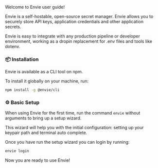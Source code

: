 Welcome to Envie user guide!

Envie is a self-hostable, open-source secret manager. Envie allows you to securely store API keys, application credentials and other application secrets.

Envie is easy to integrate with any production pipeline or developer environment, working as a dropin replacement for .env files and tools like dotenv.

### 📦 Installation

Envie is available as a CLI tool on npm.

To install it globally on your machine, run:

```bash
npm install -g @envie/cli
```

### ⚙️ Basic Setup

When using Envie for the first time, run the command `envie` without arguments to bring up a setup wizard.

This wizard will help you with the initial configuration: setting up your keypair path and terminal auto complete.

Once you have run the setup wizard you can login by running:

```bash
envie login
```

Now you are ready to use Envie!
